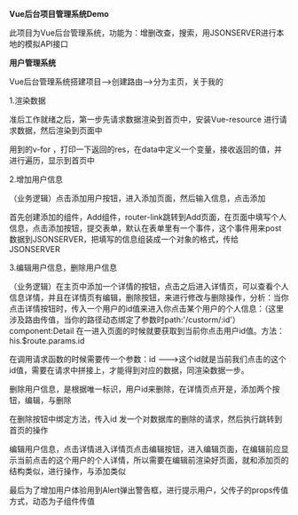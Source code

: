 **Vue后台项目管理系统Demo**

此项目为Vue后台管理系统，功能为：增删改查，搜索，用JSONSERVER进行本地的模拟API接口

**用户管理系统**

Vue后台管理系统搭建项目-->创建路由-->分为主页，关于我的

1.渲染数据

准后工作就绪之后，第一步先请求数据渲染到首页中，安装Vue-resource  进行请求数据，然后渲染到页面中

用到的v-for ，打印一下返回的res，在data中定义一个变量，接收返回的值，并进行遍历，显示到首页中

2.增加用户信息

（业务逻辑）点击添加用户按钮，进入添加页面，然后输入信息，点击添加

首先创建添加的组件，Add组件，router-link跳转到Add页面，在页面中填写个人信息，点击添加按钮，提交表单，默认在表单里有一个事件，这个事件用来post数据到JSONSERVER，把填写的信息组装成一个对象的格式，传给JSONSERVER

3.编辑用户信息，删除用户信息

（业务逻辑）在主页中添加一个详情的按钮，点击之后进入详情页，可以查看个人信息详情，并且在详情页有编辑，删除按钮，来进行修改与删除操作，分析：当你点击详情按钮时，传入一个用户的id值来进入你点击某个用户的个人信息：（这里涉及路由传值，当你的路径动态绑定了参数时path:'/custorm/:id'） component:Detail   在一进入页面的时候就要获取到当前你点击用户id值。方法：his.$route.params.id

在调用请求函数的时候需要传一个参数：id --->这个id就是当前我们点击的这个id值，需要在请求中拼接上，才能得到对应的数据，同渲染数据一步。	

删除用户信息，是根据唯一标识，用户id来删除，在详情页点开是，添加两个按钮，编辑，与删除

在删除按钮中绑定方法，传入id 发一个对数据库的删除的请求，然后执行跳转到首页的操作



编辑用户信息，点击详情进入详情页点击编辑按钮，进入编辑页面，在编辑前应显示当前点击的这个用户的个人详情，所以需要在编辑前渲染好页面，就和添加页的结构类似，进行操作，与添加类似



最后为了增加用户体验用到Alert弹出警告框，进行提示用户，父传子的props传值方式，动态为子组件传值